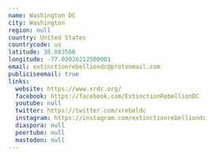 ```yaml
---
name: Washington DC
city: Washington
region: null
country: United States
countrycode: us
latitude: 38.883586
longitude: -77.03026212500001
email: extinctionrebelliondc@protonmail.com
publiciseemail: true
links:
  website: https://www.xrdc.org/
  facebook: https://facebook.com/ExtinctionRebellionDC
  youtube: null
  twitter: https://twitter.com/xrebeldc
  instagram: https://instagram.com/extinctionrebelliondc
  diaspora: null
  peertube: null
  mastodon: null
---
```

